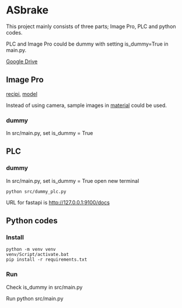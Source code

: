 # ASbrake
This project mainly consists of three parts; Image Pro, PLC and python codes.

PLC and Image Pro could be dummy with setting is_dummy=True in main.py.

[Google Drive](https://drive.google.com/drive/folders/1BlFZ-6t7gujefl7jr913m6RFaZghW3uE?usp=drive_link)

## Image Pro    
[recipi](https://drive.google.com/drive/folders/13EkHD-2eaMV_-UOR9Y7cgQIXeHikluvl?usp=drive_link), [model](https://drive.google.com/drive/folders/1nA9lXoif6Jk-CSZz0r-tl_Jnn52rJQEC?usp=drive_link)

Instead of using camera, sample images in [material](https://drive.google.com/drive/folders/1rV2F1CRhpizKVWalZ5TmrEp1j669ZB2o?usp=drive_link) could be used.

### dummy
In src/main.py, set is_dummy = True

## PLC
### dummy
In src/main.py, set is_dummy = True 
open new terminal

    python src/dummy_plc.py

URL for fastapi is http://127.0.0.1:9100/docs

## Python codes
### Install     
    python -m venv venv
    venv/Script/activate.bat
    pip install -r requirements.txt 

### Run
Check is_dummy in src/main.py

Run 
    python src/main.py




